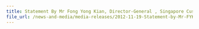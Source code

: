 ```yaml
---
title: Statement By Mr Fong Yong Kian, Director-General , Singapore Customs, At The Business Excellence Awards Media Briefing On Monday, 19 Nov 2012, 4.30PM, Capricon Room, Resorts World Convention Centre
file_url: /news-and-media/media-releases/2012-11-19-Statement-by-Mr-FYK.pdf
---
```

